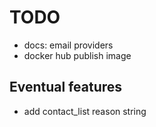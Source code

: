 # TODO

- docs: email providers
- docker hub publish image

## Eventual features

- add contact_list reason string
